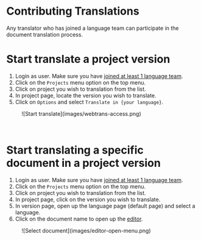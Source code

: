 # Contributing Translations

Any translator who has joined a language team can participate in the document translation process.

# Start translate a project version

1. Login as user. Make sure you have [joined at least 1 language team](user-guide/languages/language-team#join-a-language-team).
1. Click on the `Projects` menu option on the top menu.
1. Click on project you wish to translation from the list.
1. In project page, locate the version you wish to translate.
1. Click on `Options` and select `Translate in {your language}`.
<figure>
![Start translate](images/webtrans-access.png)
</figure>
<br/>

# Start translating a specific document in a project version

1. Login as user. Make sure you have [joined at least 1 language team](user-guide/languages/language-team#join-a-language-team).
1. Click on the `Projects` menu option on the top menu.
1. Click on project you wish to translation from the list.
1. In project page, click on the version you wish to translate.
3. In version page, open up the language page (default page) and select a language.
4. Click on the document name to open up the [editor](user-guide/editor/editor-view).

<figure>
![Select document](images/editor-open-menu.png)
</figure>
<br/>